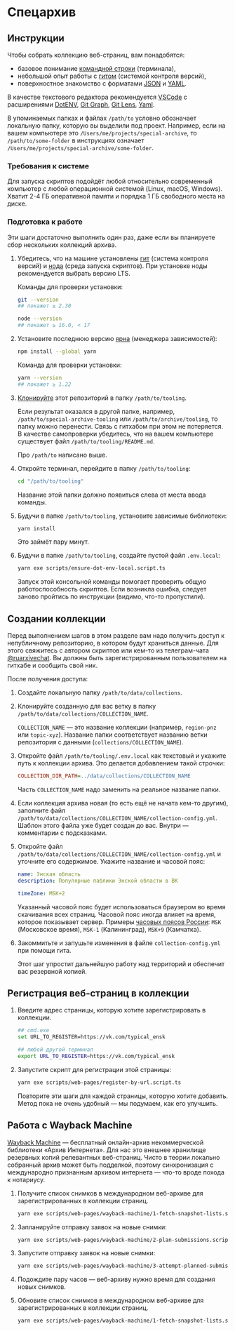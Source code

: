 # Спецархив

## Инструкции

Чтобы собрать коллекцию веб-страниц, вам понадобятся:

- базовое понимание [командной строки](https://ru.wikipedia.org/wiki/Интерфейс_командной_строки) (терминала),
- небольшой опыт работы с [гитом](https://ru.wikipedia.org/wiki/Git) (системой контроля версий),
- поверхностное знакомство с форматами [JSON](https://ru.wikipedia.org/wiki/JSON) и [YAML](https://ru.wikipedia.org/wiki/YAML).

В качестве текстового редактора рекомендуется [VSCode](https://code.visualstudio.com) с расширениями
[DotENV](https://marketplace.visualstudio.com/items?itemName=mikestead.dotenv),
[Git Graph](https://marketplace.visualstudio.com/items?itemName=mhutchie.git-graph),
[Git Lens](https://marketplace.visualstudio.com/items?itemName=eamodio.gitlens),
[Yaml](https://marketplace.visualstudio.com/items?itemName=redhat.vscode-yaml).

В упоминаемых папках и файлах `/path/to` условно обозначает локальную папку, которую вы выделили под проект.
Например, если на вашем компьютере это `/Users/me/projects/special-archive`, то `/path/to/some-folder` в инструкциях означает `/Users/me/projects/special-archive/some-folder`.

### Требования к системе

Для запуска скриптов подойдёт любой относительно современный компьютер с любой операционной системой (Linux, macOS, Windows).
Хватит 2-4 ГБ оперативной памяти и порядка 1 ГБ свободного места на диске.

### Подготовка к работе

Эти шаги достаточно выполнить один раз, даже если вы планируете сбор нескольких коллекций архива.

1.  Убедитесь, что на машине установлены [гит](https://git-scm.com/) (система контроля версий) и [нода](https://nodejs.org/ru/) (среда запуска скриптов).
    При установке ноды рекомендуется выбрать версию LTS.

    Команды для проверки установки:

    ```sh
    git --version
    ## покажет ≥ 2.30
    
    node --version
    ## покажет ≥ 16.0, < 17
    ```

1.  Установите последнюю версию [ярна](https://yarnpkg.com) (менеджера зависимостей):

    ```sh
    npm install --global yarn
    ```

    Команда для проверки установки:

    ```sh
    yarn --version
    ## покажет ≥ 1.22
    ```

1.  [Клонируйте](https://docs.github.com/en/github/creating-cloning-and-archiving-repositories/cloning-a-repository) этот репозиторий в папку `/path/to/tooling`.

    Если результат оказался в другой папке, например, `/path/to/special-archive-tooling` или `/path/to/archive/tooling`, то папку можно перенести.
    Связь с гитхабом при этом не потеряется.
    В качестве самопроверки убедитесь, что на вашем компьютере существует файл `/path/to/tooling/README.md`.

    Про `/path/to` написано выше.

1.  Откройте терминал, перейдите в папку `/path/to/tooling`:

    ```sh
    cd "/path/to/tooling"
    ```

    Название этой папки должно появиться слева от места ввода команды.

1.  Будучи в папке `/path/to/tooling`, установите зависимые библиотеки:

    ```sh
    yarn install
    ```

    Это займёт пару минут.

1.  Будучи в папке `/path/to/tooling`, создайте пустой файл `.env.local`:

    ```sh
    yarn exe scripts/ensure-dot-env-local.script.ts
    ```

    Запуск этой консольной команды помогает проверить общую работоспособность скриптов.
    Если возникла ошибка, следует заново пройтись по инструкции (видимо, что-то пропустили).

## Создании коллекции

Перед выполнением шагов в этом разделе вам надо получить доступ к непубличному репозиторию, в котором будут храниться данные.
Для этого свяжитесь с автором скриптов или кем-то из телеграм-чата [@ruarxivechat](https://t.me/ruarxivechat).
Вы должны быть зарегистрированным пользователем на гитхабе и сообщить свой ник.

После получения доступа:

1.  Создайте локальную папку `/path/to/data/collections`.

1.  Клонируйте созданную для вас ветку в папку `/path/to/data/collections/COLLECTION_NAME`.

    `COLLECTION_NAME` — это название коллекции (например, `region-pnz` или `topic-xyz`).
    Название папки соответствует названию ветки репозитория с данными (`collections/COLLECTION_NAME`).

1.  Откройте файл `/path/to/tooling/.env.local` как текстовый и укажите путь к коллекции архива.
    Это делается добавлением такой строчки:

    ```ini
    COLLECTION_DIR_PATH=../data/collections/COLLECTION_NAME
    ```

    Часть `COLLECTION_NAME` надо заменить на реальное название папки.

1.  Если коллекция архива новая (то есть ещё не начата кем-то другим), заполните файл `/path/to/data/collections/COLLECTION_NAME/collection-config.yml`.
    Шаблон этого файла уже будет создан до вас.
    Внутри — комментарии с подсказками.

1.  Откройте файл `/path/to/data/collections/COLLECTION_NAME/collection-config.yml` и уточните его содержимое.
    Укажите название и часовой пояс:

    ```yml
    name: Энская область
    description: Популярные паблики Энской области в ВК

    timeZone: MSK+2
    ```

    Указанный часовой пояс будет использоваться браузером во время скачивания всех страниц.
    Часовой пояс иногда влияет на время, которое показывает сервер.
    Примеры [часовых поясов России](https://ru.wikipedia.org/wiki/%D0%92%D1%80%D0%B5%D0%BC%D1%8F_%D0%B2_%D0%A0%D0%BE%D1%81%D1%81%D0%B8%D0%B8): `MSK` (Московское время), `MSK-1` (Калининград), `MSK+9` (Камчатка).

1.  Закоммитьте и запушьте изменения в файле `collection-config.yml` при помощи гита.

    Этот шаг упростит дальнейшую работу над территорий и обеспечит вас резервной копией.

## Регистрация веб-страниц в коллекции

1.  Введите адрес страницы, которую хотите зарегистрировать в коллекции.

    ```sh
    ## cmd.exe
    set URL_TO_REGISTER=https://vk.com/typical_ensk
    
    ## любой другой терминал
    export URL_TO_REGISTER=https://vk.com/typical_ensk
    ```

1.  Запустите скрипт для регистрации этой страницы:

    ```sh
    yarn exe scripts/web-pages/register-by-url.script.ts
    ```

    Повторите эти шаги для каждой страницы, которую хотите добавить.
    Метод пока не очень удобный — мы подумаем, как его улучшить.

## Работа с Wayback Machine

[Wayback Machine](https://ru.wikipedia.org/wiki/Wayback_Machine) — бесплатный онлайн-архив некоммерческой библиотеки «Архив Интернета».
Для нас это внешнее хранилище резервных копий релевантных веб-страниц.
Чисто в теории локально собранный архив может быть подделкой, поэтому синхронизация с международно признанным архивом интернета — что-то вроде похода к нотариусу.

1.  Получите список снимков в международном веб-архиве для зарегистрированных в коллекции страниц.

    ```sh
    yarn exe scripts/web-pages/wayback-machine/1-fetch-snapshot-lists.script.ts
    ```

1.  Запланируйте отправку заявок на новые снимки:

    ```sh
    yarn exe scripts/web-pages/wayback-machine/2-plan-submissions.script.ts
    ```

1.  Запустите отправку заявок на новые снимки:

    ```sh
    yarn exe scripts/web-pages/wayback-machine/3-attempt-planned-submissions.script.ts
    ```

1.  Подождите пару часов — веб-архиву нужно время для создания новых снимков.

1.  Обновите список снимков в международном веб-архиве для зарегистрированных в коллекции страниц.

    ```sh
    yarn exe scripts/web-pages/wayback-machine/1-fetch-snapshot-lists.script.ts
    ```

<!--

## post-mvp

```sh
yarn exe scripts/collection/init.script.ts
```

```sh
yarn exe scripts/web-pages/capturing/1-plan-submissions.script.ts
yarn exe scripts/web-pages/capturing/2-attempt-planned-submissions.script.ts
yarn exe scripts/web-pages/capturing/3-extract-capture-infos.script.ts
yarn exe scripts/web-pages/capturing/4-extract-capture-info-combinations.script.ts
```

```sh
yarn exe scripts/web-pages/update-annotations-from-capture-info-combinations.script.ts
yarn exe scripts/web-pages/register-from-annotations.script.ts
```

1.  submit feeds to web archive (interval)

1.  get post snapshot

-->
